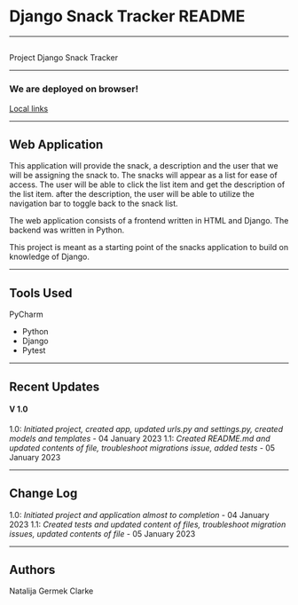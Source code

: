 # Django Snack Tracker README

---
##
Project Django Snack Tracker

---
### We are deployed on browser!

[Local links](http://127.0.0.1/)

---
## Web Application

This application will provide the snack, a description and the user that we will be assigning the snack to. The snacks 
will appear as a list for ease of access. The user will be able to click the list item and get the description of the 
list item. after the description, the user will be able to utilize the navigation bar to toggle back to the snack list.

The web application consists of a frontend written in HTML and Django. The backend was written in Python.

This project is meant as a starting point of the snacks application to build on knowledge of Django.

---

## Tools Used
PyCharm

- Python
- Django
- Pytest

---

## Recent Updates

#### V 1.0
1.0: *Initiated project, created app, updated urls.py and settings.py, created models and templates* - 04 January 2023
1.1: *Created README.md and updated contents of file, troubleshoot migrations issue, added tests* - 05 January 2023

---

## Change Log
1.0: *Initiated project and application almost to completion* - 04 January 2023
1.1: *Created tests and updated content of files, troubleshoot migration issues, updated contents of file* - 05 January 2023

---

## Authors
Natalija Germek Clarke